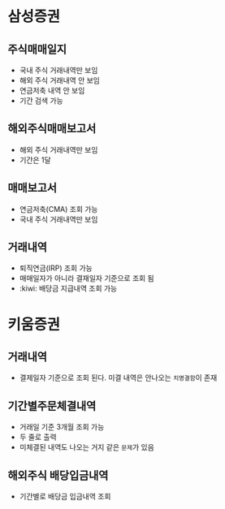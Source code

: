# 삼성증권

## 주식매매일지

* 국내 주식 거래내역만 보임
* 해외 주식 거래내역 안 보임
* 연금저축 내역 안 보임
* 기간 검색 가능

## 해외주식매매보고서

* 해외 주식 거래내역만 보임
* 기간은 1달

## 매매보고서

* 연금저축(CMA) 조회 가능
* 국내 주식 거래내역만 보임

## 거래내역

* 퇴직연금(IRP) 조회 가능
* 매매일자가 아니라 결재일자 기준으로 조회 됨
* :kiwi: 배당금 지급내역 조회 가능

# 키움증권

## 거래내역

* 결제일자 기준으로 조회 된다. 미결 내역은 안나오는 `치명결함`이 존재

## 기간별주문체결내역

* 거래일 기준 3개월 조회 가능
* 두 줄로 출력
* 미체결된 내역도 나오는 거지 같은 `문제`가 있음

## 해외주식 배당입금내역

* 기간별로 배당금 입금내역 조회



